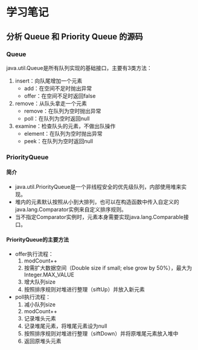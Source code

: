 # 学习笔记

## 分析 Queue 和 Priority Queue 的源码

### Queue

java.util.Queue是所有队列实现的基础接口，主要有3类方法：
1. insert：向队尾增加一个元素
    * add：在空间不足时抛出异常
    * offer：在空间不足时返回false
2. remove：从队头拿走一个元素
    * remove：在队列为空时抛出异常
    * poll：在队列为空时返回null
3. examine：检查队头的元素，不做出队操作
    * element：在队列为空时抛出异常
    * peek：在队列为空时返回null

### PriorityQueue
#### 简介
* java.util.PriorityQueue是一个非线程安全的优先级队列，内部使用堆来实现。
* 堆内的元素默认按照从小到大排列，也可以在构造函数中传入自定义的java.lang.Comparator实例来自定义排序规则。
* 当不指定Comparator实例时，元素本身需要实现java.lang.Comparable接口。
#### PriorityQueue的主要方法
* offer执行流程：
    1. modCount++
    2. 按需扩大数据空间（Double size if small; else grow by 50%），最大为Integer.MAX_VALUE
    3. 增大队列size
    4. 按照排序规则对堆进行整理（siftUp）并放入新元素
* poll执行流程：
    1. 减小队列size 
    2. modCount++
    3. 记录堆头元素
    4. 记录堆尾元素，将堆尾元素设为null
    5. 按照排序规则对堆进行整理（siftDown）并将原堆尾元素放入堆中
    6. 返回原堆头元素
